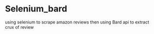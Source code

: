 # Selenium_bard
using selenium to scrape amazon reviews then using Bard api to extract crux of review 
